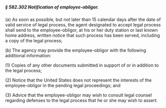 ##### § 582.302 Notification of employee-obligor. #####

(a) As soon as possible, but not later than 15 calendar days after the date of valid service of legal process, the agent designated to accept legal process shall send to the employee-obligor, at his or her duty station or last known home address, written notice that such process has been served, including a copy of the legal process;

(b) The agency may provide the employee-obligor with the following additional information:

(1) Copies of any other documents submitted in support of or in addition to the legal process;

(2) Notice that the United States does not represent the interests of the employee-obligor in the pending legal proceedings; and

(3) Advice that the employee-obligor may wish to consult legal counsel regarding defenses to the legal process that he or she may wish to assert.